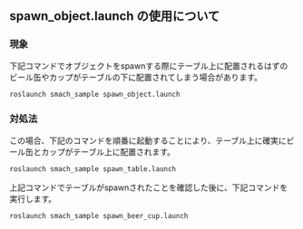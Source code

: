## spawn_object.launch の使用について

### 現象
下記コマンドでオブジェクトをspawnする際にテーブル上に配置されるはずのビール缶やカップがテーブルの下に配置されてしまう場合があります。

```bash
roslaunch smach_sample spawn_object.launch
```

### 対処法
この場合、下記のコマンドを順番に起動することにより、テーブル上に確実にビール缶とカップがテーブル上に配置されます。

```bash
roslaunch smach_sample spawn_table.launch
```

上記コマンドでテーブルがspawnされたことを確認した後に、下記コマンドを実行します。

```bash
roslaunch smach_sample spawn_beer_cup.launch
```
